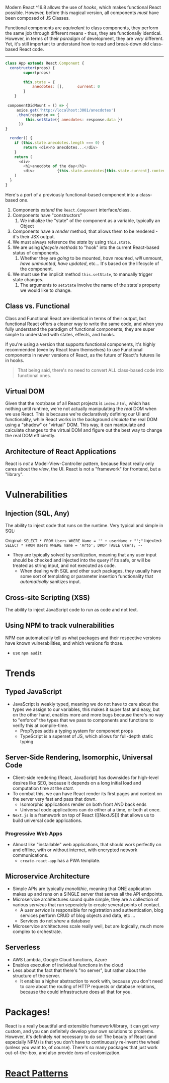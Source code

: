 Modern React ^16.8 allows the use of *hooks*, which makes functional React possible. However, before this magical version, all components *must* have been composed of JS Classes.

Functional components are *equivalent* to class components, they perform the same job through different means - thus, they are functionally identical. However, in terms of their *paradigm* of development, they are *very* different. Yet, it's still important to understand how to read and break-down old class-based React code.
___

```js
class App extends React.Component {
  constructor(props) {
	    super(props)
	
	    this.state = {      
		    anecdotes: [],      current: 0    
		}  
	}
	
 componentDidMount = () => {    
	 axios.get('http://localhost:3001/anecdotes')
	 .then(response => {      
		 this.setState({ anecdotes: response.data })   
	  })  
}

  render() {
    if (this.state.anecdotes.length === 0) {      
	    return <div>no anecdotes...</div>    
	}
    return (
      <div>
        <h1>anecdote of the day</h1>
        <div>          {this.state.anecdotes[this.state.current].content}        </div>        <button>next</button>      </div>
    )
  }
}
```
Here's a port of a previously functional-based component into a class-based one. 
1. Components *extend* the `React.Component` interface/class.
2. Components have "constructors"
	1. We initialize the "state" of the component as a variable, typically an Object
3. Components have a *render* method, that allows them to be rendered - it's their JSX output.
4. We must always reference the *state* by using `this.state`.
5. We are using *lifecycle methods* to "hook" into the current React-based status of components.
	1. Whether they are *going* to be mounted, *have* mounted, *will* unmount, *have unmounted*, *have updated*, etc... It's based on the lifecycle of the component.
6. We must use the implicit method `this.setState`, to manually  trigger state changes.
	1. The arguments to `setState` involve the name of the state's property we would like to change.

## Class vs. Functional
Class and Functional React are identical in terms of their output, but functional React offers a cleaner way to write the same code, and when you fully understand the paradigm of functional components, they are super simple to understand with states, effects, and hooks.

If you're using a version that supports functional components, it's highly recommended (even by React team themselves) to use Functional components in newer versions of React, as the future of React's futures lie in hooks.
> That being said, there's no need to convert ALL class-based code into functional ones.

## Virtual DOM
Given that the root/base of all React projects is `index.html`, which has nothing until runtime, we're not actually manipulating the *real* DOM when we use React. This is because we're declaratively defining our UI and functionality, while React works in the background *simulate* the real DOM using a "shadow" or "virtual" DOM. This way, it can manipulate and calculate changes to the virtual DOM and figure out the best way to change the real DOM efficiently.

## Architecture of React Applications
React is *not* a Model-View-Controller pattern, because React really only cares about the *view*, the UI. React is not a "framework" for frontend, but a "library".

# Vulnerabilities

## Injection (SQL, Any)
The ability to inject code that runs on the runtime. Very typical and simple in SQL:

Original:
`SELECT * FROM Users WHERE Name = '" + userName + "';"`
Injected:
`SELECT * FROM Users WHERE name = 'Arto'; DROP TABLE Users; --`
- They are typically solved by *sanitization*, meaning that any user input should be checked and injected into the query if its safe, or will be treated as string input, and not executed as code.
	- When dealing with SQL and other such packages, they usually have some sort of templating or parameter insertion functionality that *automatically* sanitizes input.

## Cross-site Scripting (XSS)
The ability to inject JavaScript code to run as code and not text.

## Using NPM to track vulnerabilities
NPM  can automatically tell us what packages and their respective versions have known vulnerabilities, and which versions fix those. 
- use `npm audit`

# Trends

## Typed JavaScript
- JavaScript is weakly typed, meaning we do not have to care about the types we assign to our variables, this makes it super fast and easy, but on the other hand, enables more and more bugs because there's no way to "enforce" the types that we pass to components and functions to verify this at compile-time.
	- PropTypes adds a typing system for component props
	- TypeScript is a superset of JS, which allows for full-depth static typing

## Server-Side Rendering, Isomorphic, Universal Code
- Client-side rendering (React, JavaScript) has downsides for high-level desires like SEO, because it depends on a long initial load and computation time at the *start*.
- To combat this, we can have React render its first pages and content on the server very fast and pass that down.
	- Isomorphic applications render on both front AND back ends
	- Universal code applications can do either at a time, or both at once.
- `Next.js` is a framework on top of React ([[NextJS]]) that allows us to build universal code applications.

### Progressive Web Apps
- Almost like "installable" web applications, that should work perfectly on and offline, with or without internet, with encrypted network communications.
	- `create-react-app` has a PWA template.

## Microservice Architecture
- Simple APIs are typically *monolithic*, meaning that ONE application makes up and runs on a SINGLE server that serves all the API endpoints.
- Microservice architectures sound quite simple, they are a collection of various *services* that run seperately to create several points of contact. 
	- A *user service* is responsible for registration and authentication, blog services perform CRUD of blog objects and data, etc ...
	- Services do not *share* a database
- Microservice architectures scale really well, but are logically, much more complex to orchestrate.

## Serverless
- AWS Lambda, Google Cloud functions, Azure
- Enables execution of individual functions in the cloud
- Less about the fact that there's "no server", but rather about the structure of the server.
	- It enables a higher abstraction to work with, because you don't need to care about the routing of HTTP requests or database relations, because the could infrastructure does all that for you.

# Packages!
React is a really beautiful and extensible framework/library, it can get *very* custom, and you can definitely develop your own solutions to problems. 
However, it's definitely *not* necessary to do so! The beauty of React (and especially NPM) is that you don't have to continuously re-invent the wheel (unless you want to, of course). There's so many packages that just work out-of-the-box, and also provide *tons* of customization.

# [React Patterns](https://reactpatterns.com)